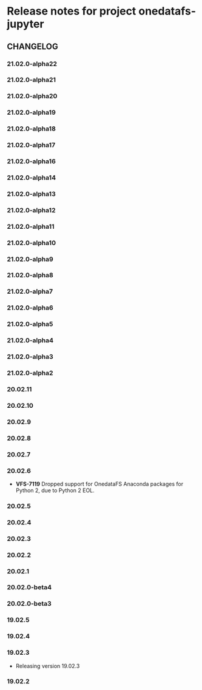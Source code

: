 Release notes for project onedatafs-jupyter
===========================================

CHANGELOG
---------

### 21.02.0-alpha22

### 21.02.0-alpha21

### 21.02.0-alpha20

### 21.02.0-alpha19

### 21.02.0-alpha18

### 21.02.0-alpha17

### 21.02.0-alpha16

### 21.02.0-alpha14

### 21.02.0-alpha13

### 21.02.0-alpha12

### 21.02.0-alpha11

### 21.02.0-alpha10

### 21.02.0-alpha9

### 21.02.0-alpha8

### 21.02.0-alpha7

### 21.02.0-alpha6

### 21.02.0-alpha5

### 21.02.0-alpha4

### 21.02.0-alpha3

### 21.02.0-alpha2

### 20.02.11

### 20.02.10

### 20.02.9

### 20.02.8

### 20.02.7

### 20.02.6

-   **VFS-7119** Dropped support for OnedataFS Anaconda packages for
    Python 2, due to Python 2 EOL.

### 20.02.5

### 20.02.4

### 20.02.3

### 20.02.2

### 20.02.1

### 20.02.0-beta4

### 20.02.0-beta3

### 19.02.5

### 19.02.4

### 19.02.3

* Releasing version 19.02.3

### 19.02.2
